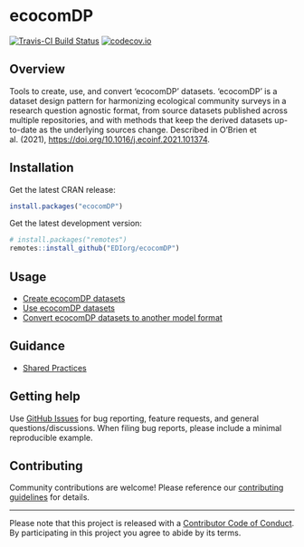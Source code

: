 
<!-- README.md is generated from README.Rmd. Please edit that file -->

# ecocomDP

<!-- badges: start -->

[![Travis-CI Build
Status](https://travis-ci.com/EDIorg/ecocomDP.svg?branch=master)](https://travis-ci.org/EDIorg/ecocomDP)
[![codecov.io](https://codecov.io/github/EDIorg/ecocomDP/coverage.svg?branch=master)](https://codecov.io/github/EDIorg/ecocomDP?branch=master)
<!-- badges: end -->

## Overview

Tools to create, use, and convert ‘ecocomDP’ datasets. ‘ecocomDP’ is a
dataset design pattern for harmonizing ecological community surveys in a
research question agnostic format, from source datasets published across
multiple repositories, and with methods that keep the derived datasets
up-to-date as the underlying sources change. Described in O’Brien et
al. (2021), <https://doi.org/10.1016/j.ecoinf.2021.101374>.

## Installation

Get the latest CRAN release:

``` r
install.packages("ecocomDP")
```

Get the latest development version:

``` r
# install.packages("remotes")
remotes::install_github("EDIorg/ecocomDP")
```

## Usage

  - [Create ecocomDP
    datasets](https://ediorg.github.io/ecocomDP/articles/create.html)
  - [Use ecocomDP
    datasets](https://ediorg.github.io/ecocomDP/articles/use.html)
  - [Convert ecocomDP datasets to another model
    format](https://ediorg.github.io/ecocomDP/articles/convert.html)

## Guidance

  - [Shared
    Practices](https://ediorg.github.io/ecocomDP/articles/shared_practices.html)

## Getting help

Use [GitHub Issues](https://github.com/EDIorg/ecocomDP/issues) for bug
reporting, feature requests, and general questions/discussions. When
filing bug reports, please include a minimal reproducible example.

## Contributing

Community contributions are welcome\! Please reference our [contributing
guidelines](https://github.com/EDIorg/ecocomDP/blob/master/CONTRIBUTING.md)
for details.

-----

Please note that this project is released with a [Contributor Code of
Conduct](https://github.com/EDIorg/ecocomDP/blob/master/CODE_OF_CONDUCT.md).
By participating in this project you agree to abide by its terms.
